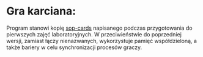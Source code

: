 # Gra karciana:

Program stanowi kopię [sop-cards](https://github.com/adamgracikowski/Operating-Systems/tree/main/SOP2/lab01/pipes/sop-cards) napisanego podczas przygotowania do pierwszych zajęć laboratoryjnych. W przeciwieństwie do poprzedniej wersji, zamiast łączy nienazwanych, wykorzystuje pamięć współdzieloną, a także bariery w celu synchronizacji procesów graczy.
